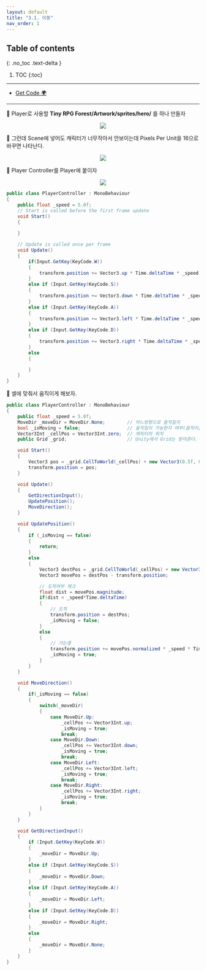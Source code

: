```yaml
---
layout: default
title: "3.1. 이동"
nav_order: 1
---
```


## Table of contents
{: .no_toc .text-delta }

1. TOC
{:toc}

---

* [Get Code 🌍](https://github.com/EasyCoding-7/UnityPortfolio/tree/3.1.Move)

---

🍖 Player로 사용할 **Tiny RPG Forest/Artwork/sprites/hero/** 를 하나 만들자

<p align="center">
  <img src="https://taehyungs-programming-blog.github.io/blog/assets/images/csharp/unity-adv/unity-adv-3-1-1.png"/>
</p>

🍖 그런데 Scene에 넣어도 캐릭터가 너무작아서 안보이는데 Pixels Per Unit을 16으로 바꾸면 나타난다.

<p align="center">
  <img src="https://taehyungs-programming-blog.github.io/blog/assets/images/csharp/unity-adv/unity-adv-3-1-2.png"/>
</p>

🍖 Player Controller를 Player에 붙이자

<p align="center">
  <img src="https://taehyungs-programming-blog.github.io/blog/assets/images/csharp/unity-adv/unity-adv-3-1-3.png"/>
</p>

```cs
public class PlayerController : MonoBehaviour
{
    public float _speed = 5.0f;
    // Start is called before the first frame update
    void Start()
    {
        
    }

    // Update is called once per frame
    void Update()
    {
        if(Input.GetKey(KeyCode.W))
        {
            transform.position += Vector3.up * Time.deltaTime * _speed;
        }
        else if (Input.GetKey(KeyCode.S))
        {
            transform.position += Vector3.down * Time.deltaTime * _speed;
        }
        else if (Input.GetKey(KeyCode.A))
        {
            transform.position += Vector3.left * Time.deltaTime * _speed;
        }
        else if (Input.GetKey(KeyCode.D))
        {
            transform.position += Vector3.right * Time.deltaTime * _speed;
        }
        else
        {

        }
    }
}
```

🍖 셀에 맞춰서 움직이게 해보자.

```cs
public class PlayerController : MonoBehaviour
{
    public float _speed = 5.0f;
    MoveDir _moveDir = MoveDir.None;        // 어느방향으로 움직일지
    bool _isMoving = false;                 // 움직임이 가능한지 여부(움직이는 도중에 움직임은 불가능)
    Vector3Int _cellPos = Vector3Int.zero;  // 캐릭터의 위치
    public Grid _grid;                      // Unity에서 Grid는 받아준다.

    void Start()
    {
        Vector3 pos = _grid.CellToWorld(_cellPos) + new Vector3(0.5f, 0.5f);
        transform.position = pos;
    }

    void Update()
    {
        GetDirectionInput();
        UpdatePosition();
        MoveDirection();
    }

    void UpdatePosition()
    {
        if (_isMoving == false)
        {
            return;
        }
        else
        {
            Vector3 destPos = _grid.CellToWorld(_cellPos) + new Vector3(0.5f, 0.5f);
            Vector3 movePos = destPos - transform.position;

            // 도착여부 체크
            float dist = movePos.magnitude;
            if(dist < _speed*Time.deltaTime)
            {
                // 도착
                transform.position = destPos;
                _isMoving = false;
            }
            else
            {
                // 가는중
                transform.position += movePos.normalized * _speed * Time.deltaTime;
                _isMoving = true;
            }
        }
    }

    void MoveDirection()
    {
        if(_isMoving == false)
        {
            switch(_moveDir)
            {
                case MoveDir.Up:
                    _cellPos += Vector3Int.up;
                    _isMoving = true;
                    break;
                case MoveDir.Down:
                    _cellPos += Vector3Int.down;
                    _isMoving = true;
                    break;
                case MoveDir.Left:
                    _cellPos += Vector3Int.left;
                    _isMoving = true;
                    break;
                case MoveDir.Right:
                    _cellPos += Vector3Int.right;
                    _isMoving = true;
                    break;
            }
        }
    }

    void GetDirectionInput()
    {
        if (Input.GetKey(KeyCode.W))
        {
            _moveDir = MoveDir.Up;
        }
        else if (Input.GetKey(KeyCode.S))
        {
            _moveDir = MoveDir.Down;
        }
        else if (Input.GetKey(KeyCode.A))
        {
            _moveDir = MoveDir.Left;
        }
        else if (Input.GetKey(KeyCode.D))
        {
            _moveDir = MoveDir.Right;
        }
        else
        {
            _moveDir = MoveDir.None;
        }
    }
}
```


